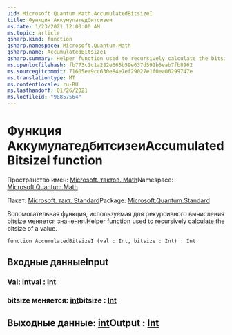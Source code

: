 ```yaml
---
uid: Microsoft.Quantum.Math.AccumulatedBitsizeI
title: Функция Аккумулатедбитсизеи
ms.date: 1/23/2021 12:00:00 AM
ms.topic: article
qsharp.kind: function
qsharp.namespace: Microsoft.Quantum.Math
qsharp.name: AccumulatedBitsizeI
qsharp.summary: Helper function used to recursively calculate the bitsize of a value.
ms.openlocfilehash: fb773c1c1a282e665b59e637d591b5eab7fb8962
ms.sourcegitcommit: 71605ea9cc630e84e7ef29027e1f0ea06299747e
ms.translationtype: MT
ms.contentlocale: ru-RU
ms.lasthandoff: 01/26/2021
ms.locfileid: "98857564"
---
```

# <a name="accumulatedbitsizei-function"></a><span data-ttu-id="8faff-102">Функция Аккумулатедбитсизеи</span><span class="sxs-lookup"><span data-stu-id="8faff-102">AccumulatedBitsizeI function</span></span>

<span data-ttu-id="8faff-103">Пространство имен: [Microsoft. тактов. Math](xref:Microsoft.Quantum.Math)</span><span class="sxs-lookup"><span data-stu-id="8faff-103">Namespace: [Microsoft.Quantum.Math](xref:Microsoft.Quantum.Math)</span></span>

<span data-ttu-id="8faff-104">Пакет: [Microsoft. такт. Standard](https://nuget.org/packages/Microsoft.Quantum.Standard)</span><span class="sxs-lookup"><span data-stu-id="8faff-104">Package: [Microsoft.Quantum.Standard](https://nuget.org/packages/Microsoft.Quantum.Standard)</span></span>


<span data-ttu-id="8faff-105">Вспомогательная функция, используемая для рекурсивного вычисления bitsize меняется значения.</span><span class="sxs-lookup"><span data-stu-id="8faff-105">Helper function used to recursively calculate the bitsize of a value.</span></span>

```qsharp
function AccumulatedBitsizeI (val : Int, bitsize : Int) : Int
```


## <a name="input"></a><span data-ttu-id="8faff-106">Входные данные</span><span class="sxs-lookup"><span data-stu-id="8faff-106">Input</span></span>

### <a name="val--int"></a><span data-ttu-id="8faff-107">Val: [int](xref:microsoft.quantum.lang-ref.int)</span><span class="sxs-lookup"><span data-stu-id="8faff-107">val : [Int](xref:microsoft.quantum.lang-ref.int)</span></span>




### <a name="bitsize--int"></a><span data-ttu-id="8faff-108">bitsize меняется: [int](xref:microsoft.quantum.lang-ref.int)</span><span class="sxs-lookup"><span data-stu-id="8faff-108">bitsize : [Int](xref:microsoft.quantum.lang-ref.int)</span></span>





## <a name="output--int"></a><span data-ttu-id="8faff-109">Выходные данные: [int](xref:microsoft.quantum.lang-ref.int)</span><span class="sxs-lookup"><span data-stu-id="8faff-109">Output : [Int](xref:microsoft.quantum.lang-ref.int)</span></span>

